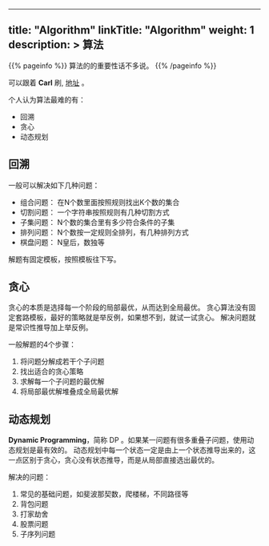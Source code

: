 
---
title: "Algorithm"
linkTitle: "Algorithm"
weight: 1
description: >
  算法
---

{{% pageinfo %}}
算法的的重要性话不多说。
{{% /pageinfo %}}


可以跟着 **Carl** 刷,  <a href="https://www.programmercarl.com/" target="_blank">地址</a>  。



个人认为算法最难的有：

- 回溯
- 贪心
- 动态规划

## 回溯
一般可以解决如下几种问题：
- 组合问题： 在N个数里面按照规则找出K个数的集合
- 切割问题： 一个字符串按照规则有几种切割方式
- 子集问题： N个数的集合里有多少符合条件的子集
- 排列问题： N个数按一定规则全排列，有几种排列方式
- 棋盘问题： N皇后，数独等


解题有固定模板，按照模板往下写。


## 贪心
贪心的本质是选择每一个阶段的局部最优，从而达到全局最优。
贪心算法没有固定套路模板，最好的策略就是举反例，如果想不到，就试一试贪心。
解决问题就是常识性推导加上举反例。


一般解题的4个步骤：
1. 将问题分解成若干个子问题
2. 找出适合的贪心策略
3. 求解每一个子问题的最优解
4. 将局部最优解堆叠成全局最优解


## 动态规划
**Dynamic Programming**，简称 DP 。如果某一问题有很多重叠子问题，使用动态规划是最有效的。
动态规划中每一个状态一定是由上一个状态推导出来的，这一点区别于贪心，贪心没有状态推导，而是从局部直接选出最优的。


解决的问题：

1. 常见的基础问题，如斐波那契数，爬楼梯，不同路径等
2. 背包问题
3. 打家劫舍
4. 股票问题
5. 子序列问题

